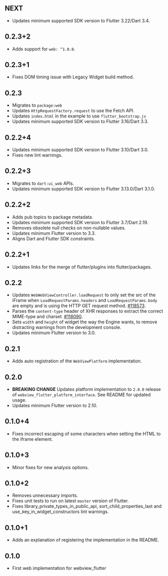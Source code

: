 ## NEXT

- Updates minimum supported SDK version to Flutter 3.22/Dart 3.4.

## 0.2.3+2

- Adds support for `web: ^1.0.0`.

## 0.2.3+1

- Fixes DOM timing issue with Legacy Widget build method.

## 0.2.3

- Migrates to `package:web`
- Updates `HttpRequestFactory.request` to use the Fetch API.
- Updates `index.html` in the example to use `flutter_bootstrap.js`
- Updates minimum supported SDK version to Flutter 3.16/Dart 3.3.

## 0.2.2+4

- Updates minimum supported SDK version to Flutter 3.10/Dart 3.0.
- Fixes new lint warnings.

## 0.2.2+3

- Migrates to `dart:ui_web` APIs.
- Updates minimum supported SDK version to Flutter 3.13.0/Dart 3.1.0.

## 0.2.2+2

- Adds pub topics to package metadata.
- Updates minimum supported SDK version to Flutter 3.7/Dart 2.19.
- Removes obsolete null checks on non-nullable values.
- Updates minimum Flutter version to 3.3.
- Aligns Dart and Flutter SDK constraints.

## 0.2.2+1

- Updates links for the merge of flutter/plugins into flutter/packages.

## 0.2.2

- Updates `WebWebViewController.loadRequest` to only set the src of the iFrame
  when `LoadRequestParams.headers` and `LoadRequestParams.body` are empty and is
  using the HTTP GET request method. [#118573](https://github.com/flutter/flutter/issues/118573).
- Parses the `content-type` header of XHR responses to extract the correct
  MIME-type and charset. [#118090](https://github.com/flutter/flutter/issues/118090).
- Sets `width` and `height` of widget the way the Engine wants, to remove distracting
  warnings from the development console.
- Updates minimum Flutter version to 3.0.

## 0.2.1

- Adds auto registration of the `WebViewPlatform` implementation.

## 0.2.0

- **BREAKING CHANGE** Updates platform implementation to `2.0.0` release of
  `webview_flutter_platform_interface`. See README for updated usage.
- Updates minimum Flutter version to 2.10.

## 0.1.0+4

- Fixes incorrect escaping of some characters when setting the HTML to the iframe element.

## 0.1.0+3

- Minor fixes for new analysis options.

## 0.1.0+2

- Removes unnecessary imports.
- Fixes unit tests to run on latest `master` version of Flutter.
- Fixes library_private_types_in_public_api, sort_child_properties_last and use_key_in_widget_constructors
  lint warnings.

## 0.1.0+1

- Adds an explanation of registering the implementation in the README.

## 0.1.0

- First web implementation for webview_flutter
